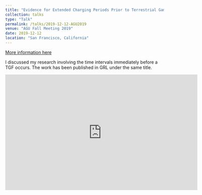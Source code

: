 ```yaml
---
title: "Evidence for Extended Charging Periods Prior to Terrestrial Gamma-Ray Flashes"
collection: talks
type: "Talk"
permalink: /talks/2019-12-12-AGU2019
venue: "AGU Fall Meeting 2019"
date: 2019-12-12
location: "San Francisco, California"
---
```

[More information here](https://reyannlarkey.github.io/publication/2019-09-05-paper-title-number-1)

I discussed my research involving the time intervals immediately before a TGF occurs. The work has been published in GRL under the same title.

<iframe src="https://montanaedu-my.sharepoint.com/personal/n28j228_msu_montana_edu/_layouts/15/Doc.aspx?sourcedoc={a8888373-033d-42bf-8e0e-74ed0ef25478}&amp;action=embedview&amp;wdAr=1.7777777777777777" width="610px" height="367px" frameborder="0">This is an embedded <a target="_blank" href="https://office.com">Microsoft Office</a> presentation, powered by <a target="_blank" href="https://office.com/webapps">Office</a>.</iframe>
